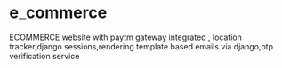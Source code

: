 # e_commerce
ECOMMERCE website with paytm gateway integrated , location tracker,django sessions,rendering template based emails via django,otp verification service
